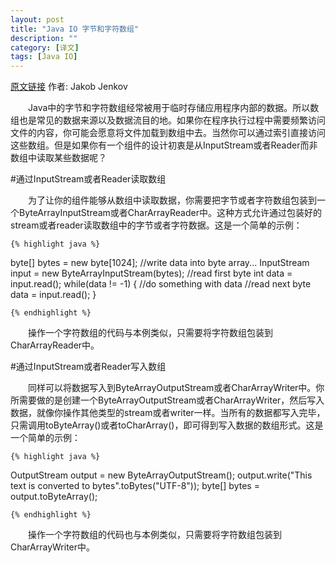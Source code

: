 ```yaml
---
layout: post
title: "Java IO 字节和字符数组"
description: ""
category: [译文]
tags: [Java IO]
---
```

<link rel="stylesheet" href="{{ site.baseurl }}/css/pygments.css">

[原文链接](http://tutorials.jenkov.com/java-io/arrays.html) 作者: Jakob Jenkov

　　Java中的字节和字符数组经常被用于临时存储应用程序内部的数据。所以数组也是常见的数据来源以及数据流目的地。如果你在程序执行过程中需要频繁访问文件的内容，你可能会愿意将文件加载到数组中去。当然你可以通过索引直接访问这些数组。但是如果你有一个组件的设计初衷是从InputStream或者Reader而非数组中读取某些数据呢？

<!-- more -->

#通过InputStream或者Reader读取数组

　　为了让你的组件能够从数组中读取数据，你需要把字节或者字符数组包装到一个ByteArrayInputStream或者CharArrayReader中。这种方式允许通过包装好的stream或者reader读取数组中的字节或者字符数据。这是一个简单的示例：

    {% highlight java %} 

byte[] bytes = new byte[1024];
//write data into byte array...
InputStream input = new ByteArrayInputStream(bytes);
//read first byte
int data = input.read();
while(data != -1) {
    //do something with data
	//read next byte
	data = input.read();
}

    {% endhighlight %}

　　操作一个字符数组的代码与本例类似，只需要将字符数组包装到CharArrayReader中。

#通过InputStream或者Reader写入数组

　　同样可以将数据写入到ByteArrayOutputStream或者CharArrayWriter中。你所需要做的是创建一个ByteArrayOutputStream或者CharArrayWriter，然后写入数据，就像你操作其他类型的stream或者writer一样。当所有的数据都写入完毕，只需调用toByteArray()或者toCharArray()，即可得到写入数据的数组形式。这是一个简单的示例：

    {% highlight java %} 

OutputStream output = new ByteArrayOutputStream();
output.write("This text is converted to bytes".toBytes("UTF-8"));
byte[] bytes = output.toByteArray();

    {% endhighlight %}
	

　　操作一个字符数组的代码也与本例类似，只需要将字符数组包装到CharArrayWriter中。
